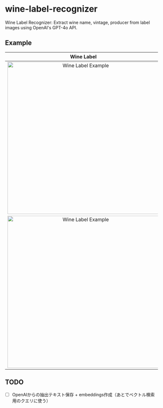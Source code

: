 # wine-label-recognizer

Wine Label Recognizer: Extract wine name, vintage, producer from label images using OpenAI's GPT-4o API.

## Example

| Wine Label | Extracted JSON |
|:---:|:---:|
| <img src="https://github.com/keiffff/wine-label-recognizer/assets/46975885/722f6bfa-1dba-4a60-a01d-e693a2625714" alt="Wine Label Example" width="500"> | <img width="500" alt="スクリーンショット 2024-05-21 9 35 59" src="https://github.com/keiffff/wine-label-recognizer/assets/46975885/6f4dcd6f-bf60-4b95-aba3-74fd8bdebc5c"> |
| <img src="https://github.com/keiffff/wine-label-recognizer/assets/46975885/5b8937d1-4400-4ecc-bdd9-bd2e3933b09c" alt="Wine Label Example" width="500"> | <img width="500" alt="スクリーンショット 2024-05-21 9 35 59" src="https://github.com/keiffff/wine-label-recognizer/assets/46975885/67e6a13e-9f06-493e-b177-63ec9450d995"> |


## TODO
- [ ] OpenAIからの抽出テキスト保存 + embeddings作成（あとでベクトル検索用のクエリに使う）

